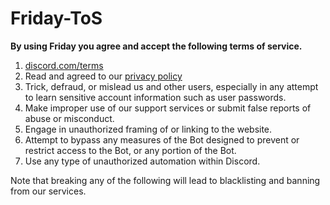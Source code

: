 # Friday-ToS

**By using Friday you agree and accept the following terms of service.**

1. [discord.com/terms](https://discord.com/terms)
2. Read and agreed to our [privacy policy](https://github.com/RisinPlayZ/Friday-Privacy-Policy/blob/main/README.md)
3. Trick, defraud, or mislead us and other users, especially in any attempt to learn sensitive account information such as user passwords.
4. Make improper use of our support services or submit false reports of abuse or misconduct.
5. Engage in unauthorized framing of or linking to the website.
6. Attempt to bypass any measures of the Bot designed to prevent or restrict access to the Bot, or any portion of the Bot.
7. Use any type of unauthorized automation within Discord.


Note that breaking any of the following will lead to blacklisting and banning from our services.
